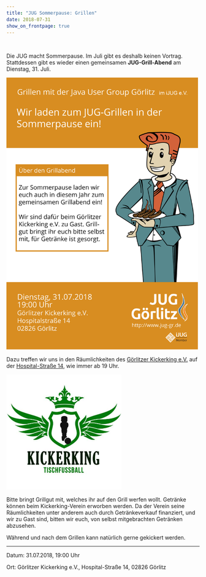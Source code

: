 ```yaml
---
title: "JUG Sommerpause: Grillen"
date: 2018-07-31
show_on_frontpage: true
---
```


<br/>

Die JUG macht Sommerpause. Im Juli gibt es deshalb keinen Vortrag.
Stattdessen gibt es wieder einen gemeinsamen **JUG-Grill-Abend** am Dienstag, 31. Juli.

<img style="width:500px" alt="grillen" src="https://github.com/juggr/grafiken/raw/master/Plakate/Plakat_2018_07/Plakat2018-07-01.png"/>

Dazu treffen wir uns in den Räumlichkeiten des [Görlitzer Kickerking e.V.](http://www.gr-kickerking.de/)
auf der [Hospital-Straße 14](https://goo.gl/maps/jx11ctvt5EN2), wie immer ab 19 Uhr.

<img style="width:300px" alt="kickerking logo" src="/images/kickerking_logo.jpg"/>

Bitte bringt Grillgut mit, welches ihr auf den Grill werfen wollt.
Getränke können beim Kickerking-Verein erworben werden.
Da der Verein seine Räumlichkeiten unter anderem auch durch Getränkeverkauf finanziert, und wir zu Gast sind,
bitten wir euch, von selbst mitgebrachten Getränken abzusehen.

Während und nach dem Grillen kann natürlich gerne gekickert werden.

---

Datum: 31.07.2018, 19:00 Uhr

Ort: Görlitzer Kickerking e.V., Hospital-Straße 14, 02826 Görlitz
